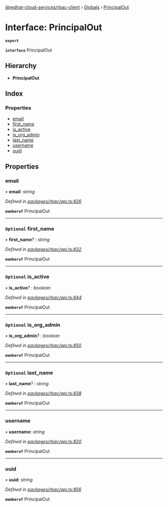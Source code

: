 [@redhat-cloud-services/rbac-client](../README.md) › [Globals](../globals.md) › [PrincipalOut](principalout.md)

# Interface: PrincipalOut

**`export`** 

**`interface`** PrincipalOut

## Hierarchy

* **PrincipalOut**

## Index

### Properties

* [email](principalout.md#email)
* [first_name](principalout.md#optional-first_name)
* [is_active](principalout.md#optional-is_active)
* [is_org_admin](principalout.md#optional-is_org_admin)
* [last_name](principalout.md#optional-last_name)
* [username](principalout.md#username)
* [uuid](principalout.md#uuid)

## Properties

###  email

• **email**: *string*

*Defined in [packages/rbac/api.ts:826](https://github.com/leSamo/javascript-clients/blob/master/packages/rbac/api.ts#L826)*

**`memberof`** PrincipalOut

___

### `Optional` first_name

• **first_name**? : *string*

*Defined in [packages/rbac/api.ts:832](https://github.com/leSamo/javascript-clients/blob/master/packages/rbac/api.ts#L832)*

**`memberof`** PrincipalOut

___

### `Optional` is_active

• **is_active**? : *boolean*

*Defined in [packages/rbac/api.ts:844](https://github.com/leSamo/javascript-clients/blob/master/packages/rbac/api.ts#L844)*

**`memberof`** PrincipalOut

___

### `Optional` is_org_admin

• **is_org_admin**? : *boolean*

*Defined in [packages/rbac/api.ts:850](https://github.com/leSamo/javascript-clients/blob/master/packages/rbac/api.ts#L850)*

**`memberof`** PrincipalOut

___

### `Optional` last_name

• **last_name**? : *string*

*Defined in [packages/rbac/api.ts:838](https://github.com/leSamo/javascript-clients/blob/master/packages/rbac/api.ts#L838)*

**`memberof`** PrincipalOut

___

###  username

• **username**: *string*

*Defined in [packages/rbac/api.ts:820](https://github.com/leSamo/javascript-clients/blob/master/packages/rbac/api.ts#L820)*

**`memberof`** PrincipalOut

___

###  uuid

• **uuid**: *string*

*Defined in [packages/rbac/api.ts:856](https://github.com/leSamo/javascript-clients/blob/master/packages/rbac/api.ts#L856)*

**`memberof`** PrincipalOut
